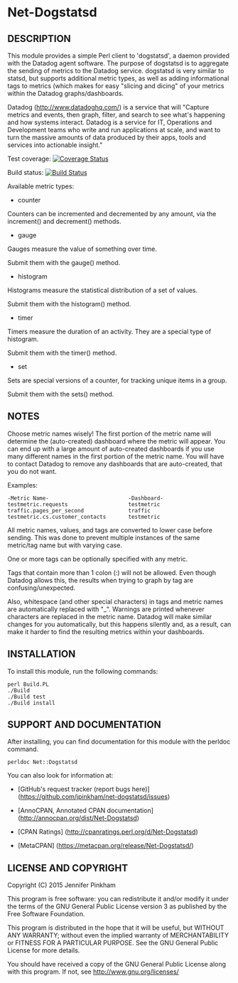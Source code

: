 Net-Dogstatsd
=============

DESCRIPTION
-----------
This module provides a simple Perl client to 'dogstatsd', a daemon provided with
the Datadog agent software. The purpose of dogstatsd is to aggregate the sending
of metrics to the Datadog service.  dogstatsd is very similar to statsd, but
supports additional metric types, as well as adding informational tags to
metrics (which makes for easy "slicing and dicing" of your metrics within the
Datadog graphs/dashboards.

Datadog (http://www.datadoghq.com/) is a service that will "Capture metrics and
events, then graph, filter, and search to see what's happening and how systems
interact. Datadog is a service for IT, Operations and Development teams who write
and run applications at scale, and want to turn the massive amounts of data
produced by their apps, tools and services into actionable insight."


Test coverage: [![Coverage Status](https://coveralls.io/repos/jpinkham/net-dogstatsd/badge.png?branch=master)](https://coveralls.io/r/jpinkham/net-dogstatsd?branch=master)

Build status:  [![Build Status](https://travis-ci.org/jpinkham/net-dogstatsd.png)](https://travis-ci.org/jpinkham/net-dogstatsd)



Available metric types:

 * counter

Counters can be incremented and decremented by any amount, via the increment()
and decrement() methods.

 * gauge

Gauges measure the value of something over time.

Submit them with the gauge() method.

 * histogram

Histograms measure the statistical distribution of a set of values.

Submit them with the histogram() method.

 * timer

Timers measure the duration of an activity. They are a special
type of histogram.

Submit them with the timer() method.

 * set

Sets are special versions of a counter, for tracking unique items in a group.

Submit them with the sets() method.


NOTES
-----
Choose metric names wisely! The first portion of the metric name will determine
the (auto-created) dashboard where the metric will appear. You can end up with
a large amount of auto-created dashboards if you use many different names in
the first portion of the metric name. You will have to contact Datadog to remove 
any dashboards that are auto-created, that you do not want.

Examples:

    -Metric Name-                         -Dashboard-
    testmetric.requests                   testmetric
    traffic.pages_per_second              traffic
    testmetric.cs.customer_contacts       testmetric


All metric names, values, and tags are converted to lower case before
sending. This was done to prevent multiple instances of the same metric/tag name
but with varying case. 

One or more tags can be optionally specified with any metric.

Tags that contain more than 1 colon (:) will not be allowed. Even though Datadog
allows this, the results when trying to graph by tag are confusing/unexpected.

Also, whitespace (and other special characters) in tags and metric names are
automatically replaced with "_". Warnings are printed whenever characters are
replaced in the metric name. Datadog will make similar changes for you
automatically, but this happens silently and, as a result, can make it harder to
find the resulting metrics within your dashboards.

INSTALLATION
------------

To install this module, run the following commands:

    perl Build.PL
    ./Build
    ./Build test
    ./Build install

SUPPORT AND DOCUMENTATION
-------------------------

After installing, you can find documentation for this module with the
perldoc command.

    perldoc Net::Dogstatsd

You can also look for information at:

 * [GitHub's request tracker (report bugs here)]
	(https://github.com/jpinkham/net-dogstatsd/issues)

 * [AnnoCPAN, Annotated CPAN documentation]
	(http://annocpan.org/dist/Net-Dogstatsd)

 * [CPAN Ratings]
	(http://cpanratings.perl.org/d/Net-Dogstatsd)

 * [MetaCPAN]
	(https://metacpan.org/release/Net-Dogstatsd/)


LICENSE AND COPYRIGHT
---------------------

Copyright (C) 2015 Jennifer Pinkham

This program is free software: you can redistribute it and/or modify it under
the terms of the GNU General Public License version 3 as published by the Free
Software Foundation.

This program is distributed in the hope that it will be useful, but WITHOUT ANY
WARRANTY; without even the implied warranty of MERCHANTABILITY or FITNESS FOR A
PARTICULAR PURPOSE. See the GNU General Public License for more details.

You should have received a copy of the GNU General Public License along with
this program. If not, see http://www.gnu.org/licenses/

